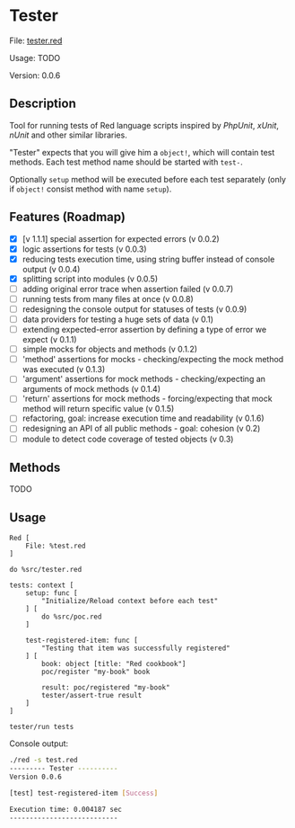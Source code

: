 # Tester 

File: [tester.red](../src/tester.red)

Usage: TODO

Version: 0.0.6

## Description

Tool for running tests of Red language scripts inspired by *PhpUnit*, *xUnit*, *nUnit* and other similar libraries.

"Tester" expects that you will give him a `object!`, which will contain test methods.
Each test method name should be started with `test-`. 

Optionally `setup` method will be executed before each test separately (only if `object!` consist method with name `setup`).

## Features (Roadmap)
- [x] [v 1.1.1] special assertion for expected errors (v 0.0.2)
- [x] logic assertions for tests (v 0.0.3)
- [x] reducing tests execution time, using string buffer instead of console output (v 0.0.4)
- [x] splitting script into modules (v 0.0.5)
- [ ] adding original error trace when assertion failed (v 0.0.7)
- [ ] running tests from many files at once (v 0.0.8)
- [ ] redesigning the console output for statuses of tests (v 0.0.9)
- [ ] data providers for testing a huge sets of data (v 0.1)
- [ ] extending expected-error assertion by defining a type of error we expect (v 0.1.1)
- [ ] simple mocks for objects and methods (v 0.1.2)
- [ ] 'method' assertions for mocks - checking/expecting the mock method was executed (v 0.1.3)
- [ ] 'argument' assertions for mock methods - checking/expecting an arguments of mock methods (v 0.1.4)
- [ ] 'return' assertions for mock methods - forcing/expecting that mock method will return specific value (v 0.1.5)
- [ ] refactoring, goal: increase execution time and readability (v 0.1.6)
- [ ] redesigning an API of all public methods - goal: cohesion (v 0.2)
- [ ] module to detect code coverage of tested objects (v 0.3)

## Methods

TODO

## Usage

```red
Red [
    File: %test.red
]

do %src/tester.red

tests: context [
    setup: func [
        "Initialize/Reload context before each test"
    ] [
        do %src/poc.red
    ]

    test-registered-item: func [
        "Testing that item was successfully registered"
    ] [
        book: object [title: "Red cookbook"]
        poc/register "my-book" book
        
        result: poc/registered "my-book"
        tester/assert-true result
    ]
]

tester/run tests
```

Console output:

```bash
./red -s test.red 
--------- Tester ----------
Version 0.0.6

[test] test-registered-item [Success]

Execution time: 0.004187 sec
---------------------------
```